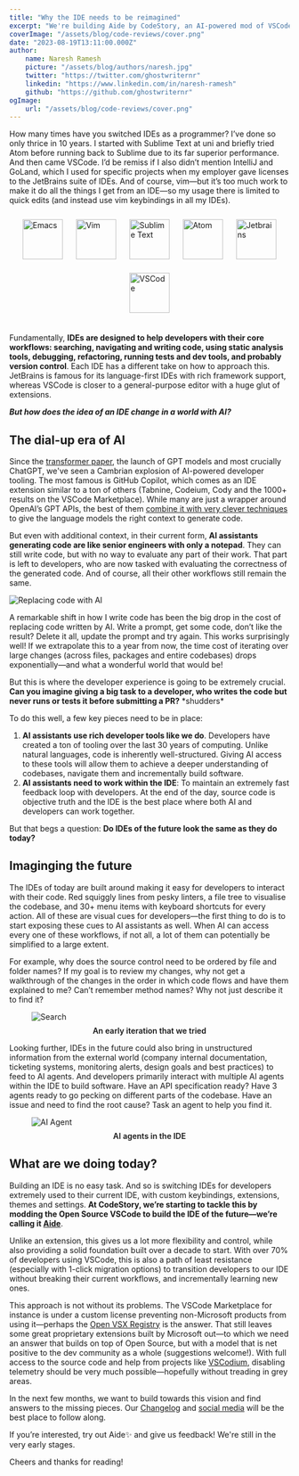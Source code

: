 ```yaml
---
title: "Why the IDE needs to be reimagined"
excerpt: "We're building Aide by CodeStory, an AI-powered mod of VSCode. Here's why."
coverImage: "/assets/blog/code-reviews/cover.png"
date: "2023-08-19T13:11:00.000Z"
author:
    name: Naresh Ramesh
    picture: "/assets/blog/authors/naresh.jpg"
    twitter: "https://twitter.com/ghostwriternr"
    linkedin: "https://www.linkedin.com/in/naresh-ramesh"
    github: "https://github.com/ghostwriternr"
ogImage:
    url: "/assets/blog/code-reviews/cover.png"
---
```


How many times have you switched IDEs as a programmer? I’ve done so only thrice in 10 years. I started with Sublime Text at uni and briefly tried Atom before running back to Sublime due to its far superior performance. And then came VSCode. I’d be remiss if I also didn’t mention IntelliJ and GoLand, which I used for specific projects when my employer gave licenses to the JetBrains suite of IDEs. And of course, vim—but it’s too much work to make it do all the things I get from an IDE—so my usage there is limited to quick edits (and instead use vim keybindings in all my IDEs).

<div style="display:flex;flex-direction:row;flex-wrap:wrap;align-items:center;justify-content:center;margin-bottom:24px;">
    <img src="/assets/blog/why-an-ide/emacs.svg" alt="Emacs" height="72px" style="width:auto;margin:12px;" />
    <img src="/assets/blog/why-an-ide/vim.svg" alt="Vim" height="72px" style="width:auto;margin:12px;" />
    <img src="/assets/blog/why-an-ide/sublime_text.svg" alt="Sublime Text" height="72px" style="width:auto;margin:12px;"/>
    <img src="/assets/blog/why-an-ide/atom.svg" alt="Atom" height="72px" style="width:auto;margin:12px;" />
    <img src="/assets/blog/why-an-ide/jb_square.svg" alt="Jetbrains" height="72px" style="width:auto;margin:12px;" />
    <img src="/assets/blog/why-an-ide/vscode.svg" alt="VSCode" height="72px" style="width:auto;margin:12px;" />
</div>

Fundamentally, **IDEs are designed to help developers with their core workflows: searching, navigating and writing code, using static analysis tools, debugging, refactoring, running tests and dev tools, and probably version control**. Each IDE has a different take on how to approach this. JetBrains is famous for its language-first IDEs with rich framework support, whereas VSCode is closer to a general-purpose editor with a huge glut of extensions.

**_But how does the idea of an IDE change in a world with AI?_**

## The dial-up era of AI

Since the [transformer paper](https://arxiv.org/abs/1706.03762), the launch of GPT models and most crucially ChatGPT, we've seen a Cambrian explosion of AI-powered developer tooling. The most famous is GitHub Copilot, which comes as an IDE extension similar to a ton of others (Tabnine, Codeium, Cody and the 1000+ results on the VSCode Marketplace). While many are just a wrapper around OpenAI’s GPT APIs, the best of them [combine it with very clever techniques](https://thakkarparth007.github.io/copilot-explorer/posts/copilot-internals.html) to give the language models the right context to generate code.

But even with additional context, in their current form, **AI assistants generating code are like senior engineers with only a notepad**. They can still write code, but with no way to evaluate any part of their work. That part is left to developers, who are now tasked with evaluating the correctness of the generated code. And of course, all their other workflows still remain the same.

![Replacing code with AI](/assets/blog/why-an-ide/replacing_code.gif)

A remarkable shift in how I write code has been the big drop in the cost of replacing code written by AI. Write a prompt, get some code, don’t like the result? Delete it all, update the prompt and try again. This works surprisingly well! If we extrapolate this to a year from now, the time cost of iterating over large changes (across files, packages and entire codebases) drops exponentially—and what a wonderful world that would be!

But this is where the developer experience is going to be extremely crucial. **Can you imagine giving a big task to a developer, who writes the code but never runs or tests it before submitting a PR?** \*shudders\*

To do this well, a few key pieces need to be in place:

1. **AI assistants use rich developer tools like we do**. Developers have created a ton of tooling over the last 30 years of computing. Unlike natural languages, code is inherently well-structured. Giving AI access to these tools will allow them to achieve a deeper understanding of codebases, navigate them and incrementally build software.
2. **AI assistants need to work within the IDE**: To maintain an extremely fast feedback loop with developers. At the end of the day, source code is objective truth and the IDE is the best place where both AI and developers can work together.

But that begs a question: **Do IDEs of the future look the same as they do today?**

## Imaginging the future

The IDEs of today are built around making it easy for developers to interact with their code. Red squiggly lines from pesky linters, a file tree to visualise the codebase, and 30+ menu items with keyboard shortcuts for every action. All of these are visual cues for developers—the first thing to do is to start exposing these cues to AI assistants as well. When AI can access every one of these workflows, if not all, a lot of them can potentially be simplified to a large extent.

For example, why does the source control need to be ordered by file and folder names? If my goal is to review my changes, why not get a walkthrough of the changes in the order in which code flows and have them explained to me? Can’t remember method names? Why not just describe it to find it?

<figure class="image">
    <img src="/images/home/nlp-search.png" alt="Search">
    <figcaption style="text-align:center;padding-top:8px;font-weight:600;">An early iteration that we tried</figcaption>
</figure>

Looking further, IDEs in the future could also bring in unstructured information from the external world (company internal documentation, ticketing systems, monitoring alerts, design goals and best practices) to feed to AI agents. And developers primarily interact with multiple AI agents within the IDE to build software. Have an API specification ready? Have 3 agents ready to go pecking on different parts of the codebase. Have an issue and need to find the root cause? Task an agent to help you find it.

<figure class="image">
    <img src="/assets/blog/why-an-ide/debugging.gif" alt="AI Agent">
    <figcaption style="text-align:center;padding-top:8px;font-weight:600;">AI agents in the IDE</figcaption>
</figure>

## What are we doing today?

Building an IDE is no easy task. And so is switching IDEs for developers extremely used to their current IDE, with custom keybindings, extensions, themes and settings. **At CodeStory, we’re starting to tackle this by modding the Open Source VSCode to build the IDE of the future—we’re calling it [Aide](https://codestory.ai)**.

Unlike an extension, this gives us a lot more flexibility and control, while also providing a solid foundation built over a decade to start. With over 70% of developers using VSCode, this is also a path of least resistance (especially with 1-click migration options) to transition developers to our IDE without breaking their current workflows, and incrementally learning new ones.

This approach is not without its problems. The VSCode Marketplace for instance is under a custom license preventing non-Microsoft products from using it—perhaps the [Open VSX Registry](https://open-vsx.org) is the answer. That still leaves some great proprietary extensions built by Microsoft out—to which we need an answer that builds on top of Open Source, but with a model that is net positive to the dev community as a whole (suggestions welcome!). With full access to the source code and help from projects like [VSCodium](https://vscodium.com), disabling telemetry should be very much possible—hopefully without treading in grey areas.

In the next few months, we want to build towards this vision and find answers to the missing pieces. Our [Changelog](/changelog) and [social media](https://twitter.com/codestoryai) will be the best place to follow along.

If you’re interested, try out Aide✨ and give us feedback! We're still in the very early stages.

Cheers and thanks for reading!
